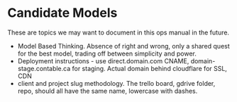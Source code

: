 
# Candidate Models

These are topics we may want to document in this ops manual in the future.

  * Model Based Thinking. Absence of right and wrong, only a shared quest for the best model, trading off between simplicity and power.
  * Deployment instructions - use direct.domain.com CNAME, domain-stage.contable.ca for staging. Actual domain behind cloudflare for SSL, CDN
  * client and project slug methodology. The trello board, gdrive folder, repo, should all have the same name, lowercase with dashes.
  
